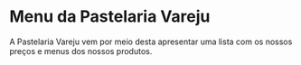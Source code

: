 # Menu da Pastelaria Vareju

A Pastelaria Vareju vem por meio desta apresentar uma lista com os nossos preços e menus dos nossos produtos.
